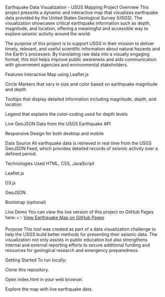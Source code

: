 Earthquake Data Visualization - USGS Mapping Project
Overview
This project presents a dynamic and interactive map that visualizes earthquake data provided by the United States Geological Survey (USGS). The visualization showcases critical earthquake information such as depth, magnitude, and location, offering a meaningful and accessible way to explore seismic activity around the world.

The purpose of this project is to support USGS in their mission to deliver timely, relevant, and useful scientific information about natural hazards and the Earth's processes. By translating raw data into a visually engaging format, this tool helps improve public awareness and aids communication with government agencies and environmental stakeholders.

Features
Interactive Map using Leaflet.js

Circle Markers that vary in size and color based on earthquake magnitude and depth

Tooltips that display detailed information including magnitude, depth, and location

Legend that explains the color-coding used for depth levels

Live GeoJSON Data from the USGS Earthquake API

Responsive Design for both desktop and mobile

Data Source
All earthquake data is retrieved in real time from the USGS GeoJSON Feed, which provides detailed records of seismic activity over a defined period.

Technologies Used
HTML, CSS, JavaScript

Leaflet.js

D3.js

GeoJSON

Bootstrap (optional)

Live Demo
You can view the live version of this project on GitHub Pages here:
👉 [View Earthquake Map on GitHub Pages](https://ikanengjack.github.io/Mapping_Visualisation/)

Purpose
This tool was created as part of a data visualization challenge to help the USGS build better methods for presenting their seismic data. The visualization not only assists in public education but also strengthens internal and external reporting efforts to secure additional funding and resources for geological research and emergency preparedness.

Getting Started
To run locally:

Clone this repository.

Open index.html in your web browser.

Explore the map with live earthquake data.
